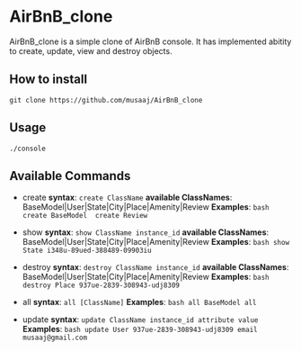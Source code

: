# AirBnB_clone
AirBnB_clone is a simple clone of AirBnB console.
It has implemented abitity to create, update, view
and destroy objects.

## How to install
``git clone https://github.com/musaaj/AirBnB_clone``

## Usage 
``
./console
`` 

## Available Commands 
- create 
**syntax**: ``create ClassName`` 
**available ClassNames**: BaseModel|User|State|City|Place|Amenity|Review 
**Examples**: 
``bash 
create BaseModel 
create Review 
`` 
- show
**syntax**: ``show ClassName instance_id``
**available ClassNames**: BaseModel|User|State|City|Place|Amenity|Review
**Examples**:
``bash
show State i348u-89ued-388489-09903iu
``
- destroy
**syntax**: ``destroy ClassName instance_id``
**available ClassNames**: BaseModel|User|State|City|Place|Amenity|Review
**Examples**:
``bash
destroy Place 937ue-2839-308943-udj8309
``

- all
**syntax**: ``all [ClassName]``
**Examples**:
``bash
all BaseModel
all
``
- update
**syntax**: ``update ClassName instance_id attribute value``
**Examples**:
``bash
update User 937ue-2839-308943-udj8309 email musaaj@gmail.com
``
